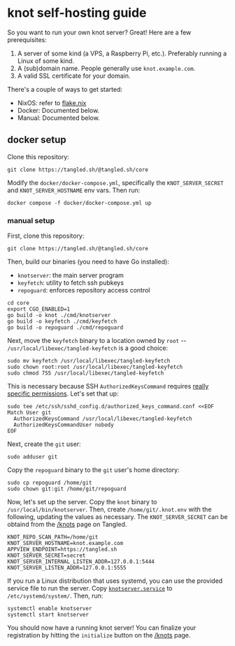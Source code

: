 # knot self-hosting guide

So you want to run your own knot server? Great! Here are a few prerequisites:

1. A server of some kind (a VPS, a Raspberry Pi, etc.). Preferably running a Linux of some kind.
2. A (sub)domain name. People generally use `knot.example.com`.
3. A valid SSL certificate for your domain.

There's a couple of ways to get started:
* NixOS: refer to [flake.nix](https://tangled.sh/@tangled.sh/core/blob/master/flake.nix)
* Docker: Documented below.
* Manual: Documented below.

## docker setup

Clone this repository:

```
git clone https://tangled.sh/@tangled.sh/core
```

Modify the `docker/docker-compose.yml`, specifically the
`KNOT_SERVER_SECRET` and `KNOT_SERVER_HOSTNAME` env vars. Then run:

```
docker compose -f docker/docker-compose.yml up
```

### manual setup

First, clone this repository:

```
git clone https://tangled.sh/@tangled.sh/core
```

Then, build our binaries (you need to have Go installed):
* `knotserver`: the main server program
* `keyfetch`: utility to fetch ssh pubkeys
* `repoguard`: enforces repository access control

```
cd core
export CGO_ENABLED=1
go build -o knot ./cmd/knotserver
go build -o keyfetch ./cmd/keyfetch
go build -o repoguard ./cmd/repoguard
```

Next, move the `keyfetch` binary to a location owned by `root` --
`/usr/local/libexec/tangled-keyfetch` is a good choice:

```
sudo mv keyfetch /usr/local/libexec/tangled-keyfetch
sudo chown root:root /usr/local/libexec/tangled-keyfetch
sudo chmod 755 /usr/local/libexec/tangled-keyfetch
```

This is necessary because SSH `AuthorizedKeysCommand` requires [really specific
permissions](https://stackoverflow.com/a/27638306). Let's set that up:

```
sudo tee /etc/ssh/sshd_config.d/authorized_keys_command.conf <<EOF
Match User git
  AuthorizedKeysCommand /usr/local/libexec/tangled-keyfetch
  AuthorizedKeysCommandUser nobody
EOF
```

Next, create the `git` user:

```
sudo adduser git
```

Copy the `repoguard` binary to the `git` user's home directory:

```
sudo cp repoguard /home/git
sudo chown git:git /home/git/repoguard
```

Now, let's set up the server. Copy the `knot` binary to
`/usr/local/bin/knotserver`. Then, create `/home/git/.knot.env` with the
following, updating the values as necessary. The `KNOT_SERVER_SECRET` can be
obtaind from the [/knots](/knots) page on Tangled.

```
KNOT_REPO_SCAN_PATH=/home/git
KNOT_SERVER_HOSTNAME=knot.example.com
APPVIEW_ENDPOINT=https://tangled.sh
KNOT_SERVER_SECRET=secret
KNOT_SERVER_INTERNAL_LISTEN_ADDR=127.0.0.1:5444
KNOT_SERVER_LISTEN_ADDR=127.0.0.1:5555
```

If you run a Linux distribution that uses systemd, you can use the provided
service file to run the server. Copy
[`knotserver.service`](https://tangled.sh/did:plc:wshs7t2adsemcrrd4snkeqli/core/blob/master/systemd/knotserver.service)
to `/etc/systemd/system/`. Then, run:

```
systemctl enable knotserver
systemctl start knotserver
```

You should now have a running knot server! You can finalize your registration by hitting the
`initialize` button on the [/knots](/knots) page.
